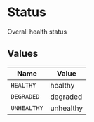 # Status

Overall health status


## Values

| Name        | Value       |
| ----------- | ----------- |
| `HEALTHY`   | healthy     |
| `DEGRADED`  | degraded    |
| `UNHEALTHY` | unhealthy   |